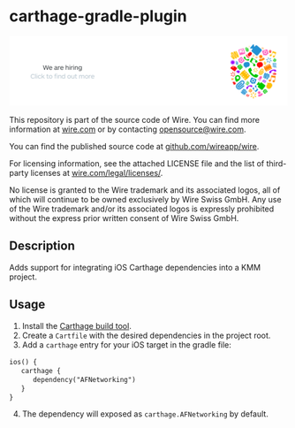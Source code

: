 # carthage-gradle-plugin

[![Wire logo](https://github.com/wireapp/wire/blob/master/assets/header-small.png?raw=true)](https://wire.com/jobs/)

This repository is part of the source code of Wire. You can find more information at [wire.com](https://wire.com) or by contacting opensource@wire.com.

You can find the published source code at [github.com/wireapp/wire](https://github.com/wireapp/wire).

For licensing information, see the attached LICENSE file and the list of third-party licenses at [wire.com/legal/licenses/](https://wire.com/legal/licenses/).

No license is granted to the Wire trademark and its associated logos, all of which will continue to be owned exclusively by Wire Swiss GmbH. Any use of the Wire trademark and/or its associated logos is expressly prohibited without the express prior written consent of Wire Swiss GmbH.

## Description

Adds support for integrating iOS Carthage dependencies into a KMM project.

## Usage

1. Install the [Carthage build tool](https://github.com/Carthage/Carthage).
2. Create a `Cartfile` with the desired dependencies in the project root.
3. Add a `carthage` entry for your iOS target in the gradle file:

```
ios() {
   carthage {
      dependency("AFNetworking")
   }
}

```
4. The dependency will exposed as `carthage.AFNetworking` by default.
